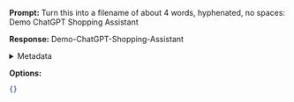 **Prompt:**
Turn this into a filename of about 4 words, hyphenated, no spaces: Demo ChatGPT Shopping Assistant

**Response:**
Demo-ChatGPT-Shopping-Assistant

<details><summary>Metadata</summary>

- Duration: 660 ms
- Datetime: 2023-09-16T20:31:26.052088
- Model: gpt-3.5-turbo-0613

</details>

**Options:**
```json
{}
```


